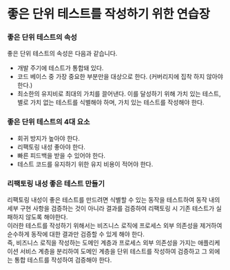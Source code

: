 # 좋은 단위 테스트를 작성하기 위한 연습장

### 좋은 단위 테스트의 속성
좋은 단위 테스트의 속성은 다음과 같습니다.
- 개발 주기에 테스트가 통합돼 있다.
- 코드 베이스 중 가장 중요한 부분만을 대상으로 한다. (커버리지에 집착 하지 않아야 한다.)
- 최소한의 유지비로 최대의 가치를 끌어낸다. 이를 달성하기 위해 가치 있는 테스트, 별로 가치 없는 테스트를 식별해야 하며, 가치 있는 테스트를 작성해야 한다.

### 좋은 단위 테스트의 4대 요소
- 회귀 방지가 높아야 한다.
- 리팩토링 내성 좋아야 한다.
- 빠른 피드백을 받을 수 있어야 한다.
- 테스트 코드를 유지하기 위한 유지 비용이 적어야 한다.

### 리팩토링 내성 좋은 테스트 만들기
리팩토링 내성이 좋은 테스트를 만드려면 식별할 수 있는 동작을 테스트하여 동작 내의 세부 구현 사항을 검증하는 것이 아니라 결과를 검증하여 리팩토링 시 기존 테스트가 실패하지 않도록 해야한다.  
이러한 테스트를 작성하기 위해서는 비즈니스 로직에 프로세스 외부 의존성을 제거하여 순수하게 동작에 대한 결과만 검증할 수 있게 해야 한다.   
즉, 비즈니스 로직을 작성하는 도메인 계층과 프로세스 외부 의존성을 가지는 애플리케이션 서비스 계층을 분리하여 도메인 계층을 단위 테스트를 작성하여 검증하고 그 외에는 통합 테스트를 작성하여 검증해야 한다. 